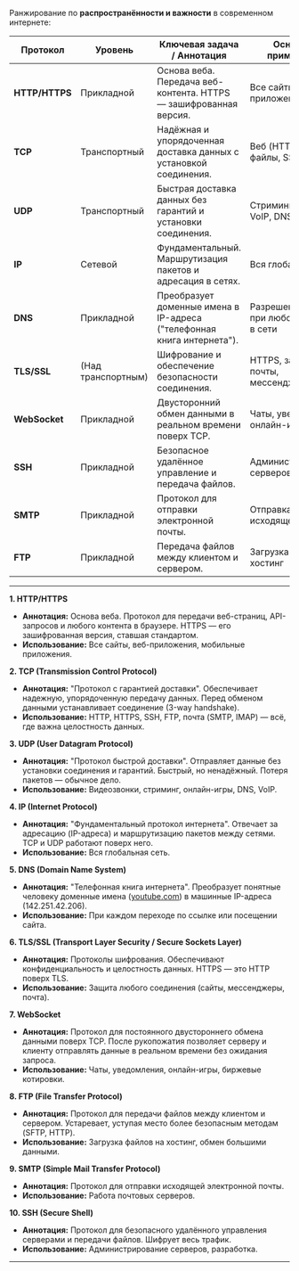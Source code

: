 Ранжирование по **распространённости и важности** в современном интернете:

| **Протокол**   | **Уровень**        | **Ключевая задача / Аннотация**                                        | **Основное применение**                  |
| -------------- | ------------------ | ---------------------------------------------------------------------- | ---------------------------------------- |
| **HTTP/HTTPS** | Прикладной         | Основа веба. Передача веб-контента. HTTPS — зашифрованная версия.      | Все сайты, веб-API, приложения           |
| **TCP**        | Транспортный       | Надёжная и упорядоченная доставка данных с установкой соединения.      | Веб (HTTP), почта, файлы, SSH            |
| **UDP**        | Транспортный       | Быстрая доставка данных без гарантий и установки соединения.           | Стриминг, игры, VoIP, DNS                |
| **IP**         | Сетевой            | Фундаментальный. Маршрутизация пакетов и адресация в сетях.            | Вся глобальная сеть                      |
| **DNS**        | Прикладной         | Преобразует доменные имена в IP-адреса ("телефонная книга интернета"). | Разрешение имён при любом запросе в сети |
| **TLS/SSL**    | (Над транспортным) | Шифрование и обеспечение безопасности соединения.                      | HTTPS, защита почты, мессенджеров        |
| **WebSocket**  | Прикладной         | Двусторонний обмен данными в реальном времени поверх TCP.              | Чаты, уведомления, онлайн-игры           |
| **SSH**        | Прикладной         | Безопасное удалённое управление и передача файлов.                     | Администрирование серверов               |
| **SMTP**       | Прикладной         | Протокол для отправки электронной почты.                               | Отправка исходящей почты                 |
| **FTP**        | Прикладной         | Передача файлов между клиентом и сервером.                             | Загрузка файлов на хостинг               |

---
**1. HTTP/HTTPS**
- **Аннотация:** Основа веба. Протокол для передачи веб-страниц, API-запросов и любого контента в браузере. HTTPS — его зашифрованная версия, ставшая стандартом.    
- **Использование:** Все сайты, веб-приложения, мобильные приложения.
    

**2. TCP (Transmission Control Protocol)**
- **Аннотация:** "Протокол с гарантией доставки". Обеспечивает надежную, упорядоченную передачу данных. Перед обменом данными устанавливает соединение (3-way handshake).    
- **Использование:** HTTP, HTTPS, SSH, FTP, почта (SMTP, IMAP) — всё, где важна целостность данных.
    

**3. UDP (User Datagram Protocol)**
- **Аннотация:** "Протокол быстрой доставки". Отправляет данные без установки соединения и гарантий. Быстрый, но ненадёжный. Потеря пакетов — обычное дело.
- **Использование:** Видеозвонки, стриминг, онлайн-игры, DNS, VoIP.
    

**4. IP (Internet Protocol)**
- **Аннотация:** "Фундаментальный протокол интернета". Отвечает за адресацию (IP-адреса) и маршрутизацию пакетов между сетями. TCP и UDP работают поверх него.
- **Использование:** Вся глобальная сеть.
    

**5. DNS (Domain Name System)**
- **Аннотация:** "Телефонная книга интернета". Преобразует понятные человеку доменные имена ([youtube.com](https://youtube.com/)) в машинные IP-адреса (142.251.42.206).
- **Использование:** При каждом переходе по ссылке или посещении сайта.
    

**6. TLS/SSL (Transport Layer Security / Secure Sockets Layer)**
- **Аннотация:** Протоколы шифрования. Обеспечивают конфиденциальность и целостность данных. HTTPS — это HTTP поверх TLS.
- **Использование:** Защита любого соединения (сайты, мессенджеры, почта).
    

**7. WebSocket**
- **Аннотация:** Протокол для постоянного двустороннего обмена данными поверх TCP. После рукопожатия позволяет серверу и клиенту отправлять данные в реальном времени без ожидания запроса.    
- **Использование:** Чаты, уведомления, онлайн-игры, биржевые котировки.
    

**8. FTP (File Transfer Protocol)**
- **Аннотация:** Протокол для передачи файлов между клиентом и сервером. Устаревает, уступая место более безопасным методам (SFTP, HTTP).    
- **Использование:** Загрузка файлов на хостинг, обмен большими данными.
    

**9. SMTP (Simple Mail Transfer Protocol)**
- **Аннотация:** Протокол для отправки исходящей электронной почты.
- **Использование:** Работа почтовых серверов.
    

**10. SSH (Secure Shell)**
- **Аннотация:** Протокол для безопасного удалённого управления серверами и передачи файлов. Шифрует весь трафик.
- **Использование:** Администрирование серверов, разработка.

---
